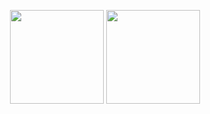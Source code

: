<p align="center">
    <img src="https://github-readme-stats.vercel.app/api?username=GiacomoCorradini&theme=github_dark" height="150">
    <img src="https://github-readme-stats.vercel.app/api/top-langs/?username=GiacomoCorradini&layout=compact&theme=github_dark" height="150">
</p>